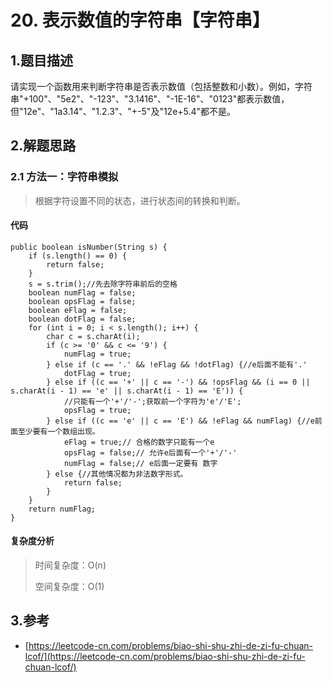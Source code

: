 # 20. 表示数值的字符串【字符串】

## 1.题目描述

请实现一个函数用来判断字符串是否表示数值（包括整数和小数）。例如，字符串"+100"、"5e2"、"-123"、"3.1416"、"-1E-16"、"0123"都表示数值，但"12e"、"1a3.14"、"1.2.3"、"+-5"及"12e+5.4"都不是。

## 2.解题思路

### 2.1 方法一：字符串模拟

> 根据字符设置不同的状态，进行状态间的转换和判断。

#### 代码

```text
public boolean isNumber(String s) {
    if (s.length() == 0) {
        return false;
    }
    s = s.trim();//先去除字符串前后的空格
    boolean numFlag = false;
    boolean opsFlag = false;
    boolean eFlag = false;
    boolean dotFlag = false;
    for (int i = 0; i < s.length(); i++) {
        char c = s.charAt(i);
        if (c >= '0' && c <= '9') {
            numFlag = true;
        } else if (c == '.' && !eFlag && !dotFlag) {//e后面不能有'.'
            dotFlag = true;
        } else if ((c == '+' || c == '-') && !opsFlag && (i == 0 || s.charAt(i - 1) == 'e' || s.charAt(i - 1) == 'E')) {
            //只能有一个'+'/'-';获取前一个字符为'e'/'E';
            opsFlag = true;
        } else if ((c == 'e' || c == 'E') && !eFlag && numFlag) {//e前面至少要有一个数组出现。
            eFlag = true;// 合格的数字只能有一个e
            opsFlag = false;// 允许e后面有一个'+'/'-'
            numFlag = false;// e后面一定要有 数字
        } else {//其他情况都为非法数字形式。
            return false;
        }
    }
    return numFlag;
}
```

#### 复杂度分析

> 时间复杂度：O\(n\)
>
> 空间复杂度：O\(1\)

## 3.参考

* [https://leetcode-cn.com/problems/biao-shi-shu-zhi-de-zi-fu-chuan-lcof/](https://leetcode-cn.com/problems/biao-shi-shu-zhi-de-zi-fu-chuan-lcof/)

